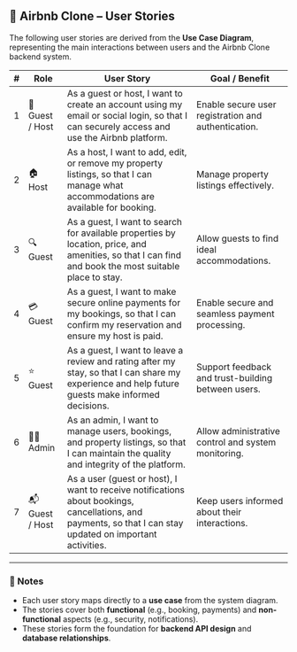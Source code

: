 ## 🧩 Airbnb Clone – User Stories

The following user stories are derived from the **Use Case Diagram**, representing the main interactions between users and the Airbnb Clone backend system.

| # | Role | User Story | Goal / Benefit |
|---|------|-------------|----------------|
| 1 | 👤 Guest / Host | As a guest or host, I want to create an account using my email or social login, so that I can securely access and use the Airbnb platform. | Enable secure user registration and authentication. |
| 2 | 🏠 Host | As a host, I want to add, edit, or remove my property listings, so that I can manage what accommodations are available for booking. | Manage property listings effectively. |
| 3 | 🔍 Guest | As a guest, I want to search for available properties by location, price, and amenities, so that I can find and book the most suitable place to stay. | Allow guests to find ideal accommodations. |
| 4 | 💳 Guest | As a guest, I want to make secure online payments for my bookings, so that I can confirm my reservation and ensure my host is paid. | Enable secure and seamless payment processing. |
| 5 | ⭐ Guest | As a guest, I want to leave a review and rating after my stay, so that I can share my experience and help future guests make informed decisions. | Support feedback and trust-building between users. |
| 6 | 👨‍💼 Admin | As an admin, I want to manage users, bookings, and property listings, so that I can maintain the quality and integrity of the platform. | Allow administrative control and system monitoring. |
| 7 | 📬 Guest / Host | As a user (guest or host), I want to receive notifications about bookings, cancellations, and payments, so that I can stay updated on important activities. | Keep users informed about their interactions. |

---

### 🧠 Notes
- Each user story maps directly to a **use case** from the system diagram.  
- The stories cover both **functional** (e.g., booking, payments) and **non-functional** aspects (e.g., security, notifications).  
- These stories form the foundation for **backend API design** and **database relationships**.

